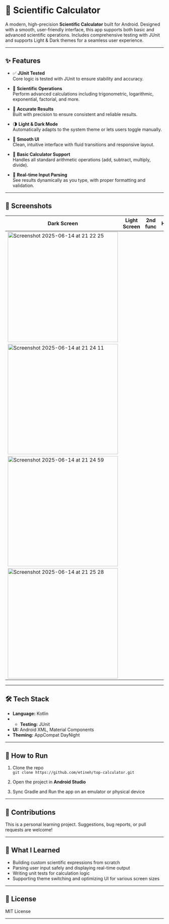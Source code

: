 # 📱 Scientific Calculator

A modern, high-precision **Scientific Calculator** built for Android. Designed with a smooth, user-friendly interface, this app supports both basic and advanced scientific operations. Includes comprehensive testing with JUnit and supports Light & Dark themes for a seamless user experience.

---

## ✨ Features

- ✅ **JUnit Tested**  
  Core logic is tested with JUnit to ensure stability and accuracy.
  
- 🧮 **Scientific Operations**  
  Perform advanced calculations including trigonometric, logarithmic, exponential, factorial, and more.

- 🎯 **Accurate Results**  
  Built with precision to ensure consistent and reliable results.

- 🌗 **Light & Dark Mode**  
  Automatically adapts to the system theme or lets users toggle manually.

- 🚀 **Smooth UI**  
  Clean, intuitive interface with fluid transitions and responsive layout.

- 🔢 **Basic Calculator Support**  
  Handles all standard arithmetic operations (add, subtract, multiply, divide).

- 🔄 **Real-time Input Parsing**  
  See results dynamically as you type, with proper formatting and validation.

---

## 📸 Screenshots

| Dark Screen | Light Screen | 2nd func | History |
|------------|-----------|--------------|--------------|
| <img width="350" alt="Screenshot 2025-06-14 at 21 22 25" src="https://github.com/user-attachments/assets/cfb8e618-6308-43d6-b1f3-c70e1f3e8eb2" /> |
<img width="350" alt="Screenshot 2025-06-14 at 21 24 11" src="https://github.com/user-attachments/assets/f618a232-f8ef-44c6-b6f9-434405d6377f" /> |
<img width="350" alt="Screenshot 2025-06-14 at 21 24 59" src="https://github.com/user-attachments/assets/48e6386d-3232-4d52-98ad-a2debc42fa04" /> |
<img width="350" alt="Screenshot 2025-06-14 at 21 25 28" src="https://github.com/user-attachments/assets/ec7c2a6c-789e-48c5-b66f-53320ee0b660" /> |

---

## 🛠 Tech Stack

- **Language:** Kotlin
- - **Testing:** JUnit
- **UI:** Android XML, Material Components
- **Theming:** AppCompat DayNight

---

## 🧪 How to Run

1. Clone the repo  
   `git clone https://github.com/etineh/top-calculator.git`

2. Open the project in **Android Studio**

3. Sync Gradle and Run the app on an emulator or physical device

---

## 💬 Contributions

This is a personal learning project. Suggestions, bug reports, or pull requests are welcome!

---

## 🧠 What I Learned

- Building custom scientific expressions from scratch  
- Parsing user input safely and displaying real-time output  
- Writing unit tests for calculation logic  
- Supporting theme switching and optimizing UI for various screen sizes

---

## 📜 License

MIT License

---

